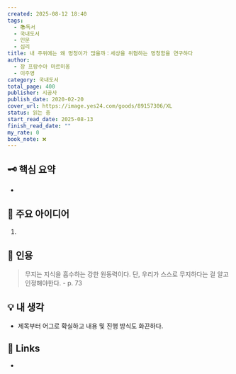 ```yaml
---
created: 2025-08-12 18:40
tags:
  - 📚독서
  - 국내도서
  - 인문
  - 심리
title: 내 주위에는 왜 멍청이가 많을까：세상을 위협하는 멍청함을 연구하다
author:
  - 장 프랑수아 마르미옹
  - 이주영
category: 국내도서
total_page: 400
publisher: 시공사
publish_date: 2020-02-20
cover_url: https://image.yes24.com/goods/89157306/XL
status: 읽는 중
start_read_date: 2025-08-13
finish_read_date: ""
my_rate: 0
book_note: ❌
---
```



## 🗝 핵심 요약

- 

  

## 📝 주요 아이디어

1. 

  

## 📌 인용

> 무지는 지식을 흡수하는 강한 원동력이다.
> 단, 우리가 스스로 무지하다는 걸 알고 인정해야한다.    - p. 73


## 💡 내 생각

- 제목부터 어그로 확실하고 내용 및 진행 방식도 화끈하다. 
  

## 🔗 Links

- 
